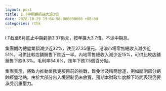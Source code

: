 ```yaml
---
layout: post
title: I.T中期虧損擴大逾3倍
date: 2020-10-29 19:04:58.000000000 +08:00
categories: rthk
---
```


I.T截至8月底止中期虧損3.37億元，按年擴大3.7倍。不派中期息。

集團期內總營業額減少近32%，跌至27.35億元，港澳市場零售總收入減少近51%，可供比較店舖銷售下跌近一半。內地零售總收入減少近15%，可供比較店舖銷售下跌9.3%。毛利率54.6%，按年下跌7.5個百分點。

集團表示，將致力推動業務克服目前的挑戰，難免涉及精簡營運，例如關閉部分虧蝕經營地點。由於大部分出入境限制仍未放寬，預期本財政年度餘下時間表現仍要承受沉重壓力。
